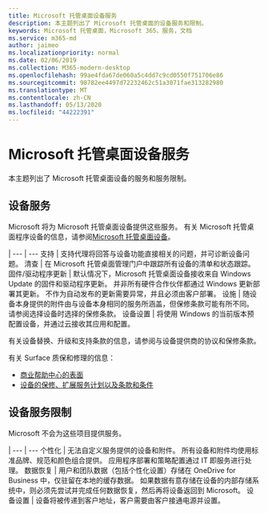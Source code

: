 ```yaml
---
title: Microsoft 托管桌面设备服务
description: 本主题列出了 Microsoft 托管桌面的设备服务和限制。
keywords: Microsoft 托管桌面，Microsoft 365，服务，文档
ms.service: m365-md
author: jaimeo
ms.localizationpriority: normal
ms.date: 02/06/2019
ms.collection: M365-modern-desktop
ms.openlocfilehash: 99ae4fda67de060a5c4dd7c9cd0550f751706e86
ms.sourcegitcommit: 98782ee4497d72232462c51a3071fae313282980
ms.translationtype: MT
ms.contentlocale: zh-CN
ms.lasthandoff: 05/13/2020
ms.locfileid: "44222391"
---
```

# <a name="microsoft-managed-desktop-device-services"></a>Microsoft 托管桌面设备服务

本主题列出了 Microsoft 托管桌面设备的服务和服务限制。

## <a name="device-services"></a>设备服务

Microsoft 将为 Microsoft 托管桌面设备提供这些服务。 有关 Microsoft 托管桌面程序设备的信息，请参阅[Microsoft 托管桌面设备](device-list.md)。

 | 
 --- | ---
支持 | 支持代理将回答与设备功能直接相关的问题，并可诊断设备问题。
清查 | 在 Microsoft 托管桌面管理门户中跟踪所有设备的清单和状态跟踪。
固件/驱动程序更新 | 默认情况下，Microsoft 托管桌面设备接收来自 Windows Update 的固件和驱动程序更新。 并非所有硬件合作伙伴都通过 Windows 更新部署其更新。 不作为自动发布的更新需要异常，并且必须由客户部署。
设施 | 随设备本身提供的附件由与设备本身相同的服务所涵盖，但保修条款可能有所不同。 请参阅选择设备时选择的保修条款。 
设备设置    | 将使用 Windows 的当前版本预配置设备，并通过云接收其应用和配置。 

有关设备替换、升级和支持条款的信息，请参阅与设备提供商的协议和保修条款。

有关 Surface 质保和修理的信息：
- [商业帮助中心的表面](https://support.microsoft.com/hub/4339296/surface-for-business-help)
- [设备的保修、扩展服务计划以及条款和条件](https://support.microsoft.com/help/4040687/info-about-warranties-extended-service-plans-and-terms-conditions)


## <a name="device-service-limitations"></a>设备服务限制

Microsoft 不会为这些项目提供服务。

 | 
 --- | ---
个性化 | 无法自定义服务提供的设备和附件。 所有设备和附件均使用标准品牌、规范和颜色组合提供。 应用程序部署和策略配置通过 IT 即服务进行处理。
数据恢复 | 用户和团队数据（包括个性化设置）存储在 OneDrive for Business 中，仅驻留在本地的缓存数据。 如果数据有意存储在设备的内部存储系统中，则必须先尝试并完成任何数据恢复，然后再将设备返回到 Microsoft。
设备设置 | 设备将被传递到客户地址，客户需要由客户接通电源并设置。
